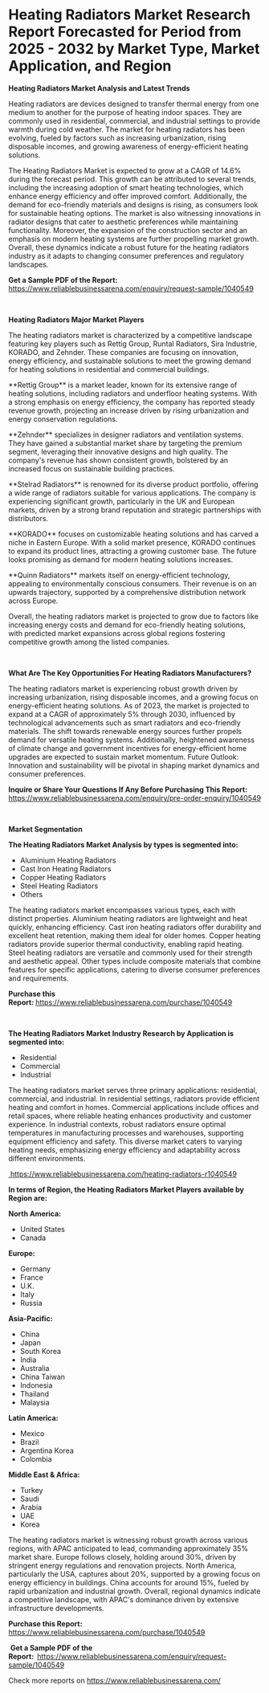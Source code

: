 <p><h1>Heating Radiators Market Research Report Forecasted for Period from 2025 -  2032 by Market Type, Market Application, and Region</h1></p><p><strong>Heating Radiators Market Analysis and Latest Trends</strong></p>
<p><p>Heating radiators are devices designed to transfer thermal energy from one medium to another for the purpose of heating indoor spaces. They are commonly used in residential, commercial, and industrial settings to provide warmth during cold weather. The market for heating radiators has been evolving, fueled by factors such as increasing urbanization, rising disposable incomes, and growing awareness of energy-efficient heating solutions.</p><p>The Heating Radiators Market is expected to grow at a CAGR of 14.6% during the forecast period. This growth can be attributed to several trends, including the increasing adoption of smart heating technologies, which enhance energy efficiency and offer improved comfort. Additionally, the demand for eco-friendly materials and designs is rising, as consumers look for sustainable heating options. The market is also witnessing innovations in radiator designs that cater to aesthetic preferences while maintaining functionality. Moreover, the expansion of the construction sector and an emphasis on modern heating systems are further propelling market growth. Overall, these dynamics indicate a robust future for the heating radiators industry as it adapts to changing consumer preferences and regulatory landscapes.</p></p>
<p><strong>Get a Sample PDF of the Report:&nbsp;</strong> <a href="https://www.reliablebusinessarena.com/enquiry/request-sample/1040549?utm_campaign=3214&utm_medium=2&utm_source=Github&utm_content=ia&utm_term=10042025&utm_id=heating-radiators">https://www.reliablebusinessarena.com/enquiry/request-sample/1040549</a></p>
<p>&nbsp;</p>
<p><strong>Heating Radiators Major Market Players</strong></p>
<p><p>The heating radiators market is characterized by a competitive landscape featuring key players such as Rettig Group, Runtal Radiators, Sira Industrie, KORADO, and Zehnder. These companies are focusing on innovation, energy efficiency, and sustainable solutions to meet the growing demand for heating solutions in residential and commercial buildings.</p><p>**Rettig Group** is a market leader, known for its extensive range of heating solutions, including radiators and underfloor heating systems. With a strong emphasis on energy efficiency, the company has reported steady revenue growth, projecting an increase driven by rising urbanization and energy conservation regulations.</p><p>**Zehnder** specializes in designer radiators and ventilation systems. They have gained a substantial market share by targeting the premium segment, leveraging their innovative designs and high quality. The company's revenue has shown consistent growth, bolstered by an increased focus on sustainable building practices.</p><p>**Stelrad Radiators** is renowned for its diverse product portfolio, offering a wide range of radiators suitable for various applications. The company is experiencing significant growth, particularly in the UK and European markets, driven by a strong brand reputation and strategic partnerships with distributors.</p><p>**KORADO** focuses on customizable heating solutions and has carved a niche in Eastern Europe. With a solid market presence, KORADO continues to expand its product lines, attracting a growing customer base. The future looks promising as demand for modern heating solutions increases.</p><p>**Quinn Radiators** markets itself on energy-efficient technology, appealing to environmentally conscious consumers. Their revenue is on an upwards trajectory, supported by a comprehensive distribution network across Europe.</p><p>Overall, the heating radiators market is projected to grow due to factors like increasing energy costs and demand for eco-friendly heating solutions, with predicted market expansions across global regions fostering competitive growth among the listed companies.</p></p>
<p>&nbsp;</p>
<p><strong>What Are The Key Opportunities For Heating Radiators Manufacturers?</strong></p>
<p><p>The heating radiators market is experiencing robust growth driven by increasing urbanization, rising disposable incomes, and a growing focus on energy-efficient heating solutions. As of 2023, the market is projected to expand at a CAGR of approximately 5% through 2030, influenced by technological advancements such as smart radiators and eco-friendly materials. The shift towards renewable energy sources further propels demand for versatile heating systems. Additionally, heightened awareness of climate change and government incentives for energy-efficient home upgrades are expected to sustain market momentum. Future Outlook: Innovation and sustainability will be pivotal in shaping market dynamics and consumer preferences.</p></p>
<p><strong>Inquire or Share Your Questions If Any Before Purchasing This Report:</strong> <a href="https://www.reliablebusinessarena.com/enquiry/pre-order-enquiry/1040549?utm_campaign=3214&utm_medium=2&utm_source=Github&utm_content=ia&utm_term=10042025&utm_id=heating-radiators">https://www.reliablebusinessarena.com/enquiry/pre-order-enquiry/1040549</a></p>
<p>&nbsp;</p>
<p><strong>Market Segmentation</strong></p>
<p><strong>The Heating Radiators Market Analysis by types is segmented into:</strong></p>
<p><ul><li>Aluminium Heating Radiators</li><li>Cast Iron Heating Radiators</li><li>Copper Heating Radiators</li><li>Steel Heating Radiators</li><li>Others</li></ul></p>
<p><p>The heating radiators market encompasses various types, each with distinct properties. Aluminium heating radiators are lightweight and heat quickly, enhancing efficiency. Cast iron heating radiators offer durability and excellent heat retention, making them ideal for older homes. Copper heating radiators provide superior thermal conductivity, enabling rapid heating. Steel heating radiators are versatile and commonly used for their strength and aesthetic appeal. Other types include composite materials that combine features for specific applications, catering to diverse consumer preferences and requirements.</p></p>
<p><strong>Purchase this Report:&nbsp;</strong><a href="https://www.reliablebusinessarena.com/purchase/1040549?utm_campaign=3214&utm_medium=2&utm_source=Github&utm_content=ia&utm_term=10042025&utm_id=heating-radiators">https://www.reliablebusinessarena.com/purchase/1040549</a></p>
<p>&nbsp;</p>
<p><strong>The Heating Radiators Market Industry Research by Application is segmented into:</strong></p>
<p><ul><li>Residential</li><li>Commercial</li><li>Industrial</li></ul></p>
<p><p>The heating radiators market serves three primary applications: residential, commercial, and industrial. In residential settings, radiators provide efficient heating and comfort in homes. Commercial applications include offices and retail spaces, where reliable heating enhances productivity and customer experience. In industrial contexts, robust radiators ensure optimal temperatures in manufacturing processes and warehouses, supporting equipment efficiency and safety. This diverse market caters to varying heating needs, emphasizing energy efficiency and adaptability across different environments.</p></p>
<p><a href="https://www.reliablebusinessarena.com/heating-radiators-r1040549?utm_campaign=3214&utm_medium=2&utm_source=Github&utm_content=ia&utm_term=10042025&utm_id=heating-radiators">&nbsp;https://www.reliablebusinessarena.com/heating-radiators-r1040549</a></p>
<p><strong>In terms of Region, the Heating Radiators Market Players available by Region are:</strong></p>
<p>
    <p> <strong> North America: </strong>
        <ul>
            <li>United States</li>
            <li>Canada</li>
        </ul>
        </p> 
    <p> <strong> Europe: </strong>
        <ul>
            <li>Germany</li>
            <li>France</li>
            <li>U.K.</li>
            <li>Italy</li>
            <li>Russia</li>
        </ul>
        </p> 
    <p> <strong> Asia-Pacific: </strong>
        <ul>
            <li>China</li>
            <li>Japan</li>
            <li>South Korea</li>
            <li>India</li>
            <li>Australia</li>
            <li>China Taiwan</li>
            <li>Indonesia</li>
            <li>Thailand</li>
            <li>Malaysia</li>
        </ul>
        </p> 
    <p> <strong> Latin America: </strong>
        <ul>
            <li>Mexico</li>
            <li>Brazil</li>
            <li>Argentina Korea</li>
            <li>Colombia</li>
        </ul>
        </p> 
    <p> <strong> Middle East & Africa: </strong>
        <ul>
            <li>Turkey</li>
            <li>Saudi</li>
            <li>Arabia</li>
            <li>UAE</li>
            <li>Korea</li>
        </ul>
    </p>
    </p>
<p><p>The heating radiators market is witnessing robust growth across various regions, with APAC anticipated to lead, commanding approximately 35% market share. Europe follows closely, holding around 30%, driven by stringent energy regulations and renovation projects. North America, particularly the USA, captures about 20%, supported by a growing focus on energy efficiency in buildings. China accounts for around 15%, fueled by rapid urbanization and industrial growth. Overall, regional dynamics indicate a competitive landscape, with APAC's dominance driven by extensive infrastructure developments.</p></p>
<p><strong>Purchase this Report: </strong><a href="https://www.reliablebusinessarena.com/purchase/1040549?utm_campaign=3214&utm_medium=2&utm_source=Github&utm_content=ia&utm_term=10042025&utm_id=heating-radiators">https://www.reliablebusinessarena.com/purchase/1040549</a></p>
<p>&nbsp;<strong>Get a Sample PDF of the Report:&nbsp;&nbsp;</strong><a href="https://www.reliablebusinessarena.com/enquiry/request-sample/1040549?utm_campaign=3214&utm_medium=2&utm_source=Github&utm_content=ia&utm_term=10042025&utm_id=heating-radiators">https://www.reliablebusinessarena.com/enquiry/request-sample/1040549</a></p>
<p><strong></strong></p>
<p>Check more reports on <a href="https://www.reliablebusinessarena.com/?utm_campaign=3214&utm_medium=2&utm_source=Github&utm_content=ia&utm_term=10042025&utm_id=heating-radiators">https://www.reliablebusinessarena.com/</a></p>